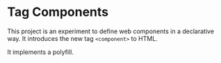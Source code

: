 # Tag Components

This project is an experiment to define web components in a declarative way. It introduces the new tag `<component>` to HTML.

It implements a polyfill.
